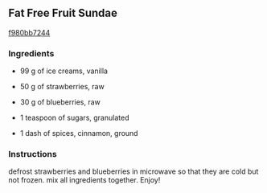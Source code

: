 ## Fat Free Fruit Sundae

[f980bb7244](http://www.food.com/recipe/fat-free-fruit-sundae-459457)

### Ingredients

 - 99 g of ice creams, vanilla

 - 50 g of strawberries, raw

 - 30 g of blueberries, raw

 - 1 teaspoon of sugars, granulated

 - 1 dash of spices, cinnamon, ground

### Instructions

defrost strawberries and blueberries in microwave so that they are cold but not frozen. mix all ingredients together. Enjoy!